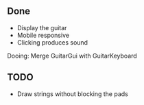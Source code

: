 ## Done
* Display the guitar
* Mobile responsive
* Clicking produces sound

Dooing: Merge GuitarGui with GuitarKeyboard

## TODO
* Draw strings without blocking the pads